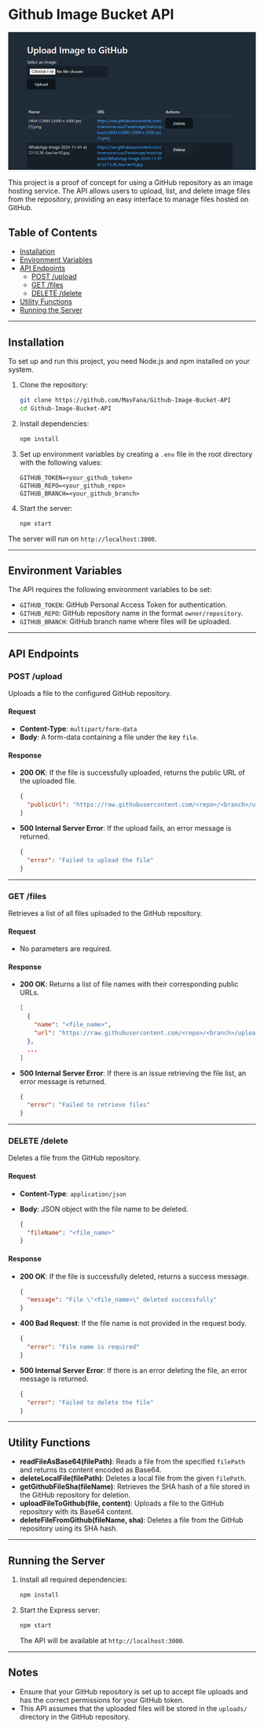 
# Github Image Bucket API

![UI](UI.png)

This project is a proof of concept for using a GitHub repository as an image hosting service. The API allows users to upload, list, and delete image files from the repository, providing an easy interface to manage files hosted on GitHub.

## Table of Contents
-   [Installation](#installation)
-   [Environment Variables](#environment-variables)
-   [API Endpoints](#api-endpoints)
    -   [POST /upload](#post-upload)
    -   [GET /files](#get-files)
    -   [DELETE /delete](#delete)
-   [Utility Functions](#utility-functions)
-   [Running the Server](#running-the-server)

----------

## Installation

To set up and run this project, you need Node.js and npm installed on your system.

1.  Clone the repository:
    
    ```bash
    git clone https://github.com/MasFana/Github-Image-Bucket-API
    cd Github-Image-Bucket-API
    
    ```
    
2.  Install dependencies:
    
    ```bash
    npm install
    
    ```
    
3.  Set up environment variables by creating a `.env` file in the root directory with the following values:
    
    ```env
    GITHUB_TOKEN=<your_github_token>
    GITHUB_REPO=<your_github_repo>
    GITHUB_BRANCH=<your_github_branch>
    
    ```
    
4.  Start the server:
    
    ```bash
    npm start
    
    ```
    

The server will run on `http://localhost:3000`.

----------

## Environment Variables

The API requires the following environment variables to be set:

-   `GITHUB_TOKEN`: GitHub Personal Access Token for authentication.
-   `GITHUB_REPO`: GitHub repository name in the format `owner/repository`.
-   `GITHUB_BRANCH`: GitHub branch name where files will be uploaded.

----------

## API Endpoints

### POST /upload

Uploads a file to the configured GitHub repository.

#### Request

-   **Content-Type**: `multipart/form-data`
-   **Body**: A form-data containing a file under the key `file`.

#### Response

-   **200 OK**: If the file is successfully uploaded, returns the public URL of the uploaded file.
    
    ```json
    {
      "publicUrl": "https://raw.githubusercontent.com/<repo>/<branch>/uploads/<file_name>"
    }
    
    ```
    
-   **500 Internal Server Error**: If the upload fails, an error message is returned.
    
    ```json
    {
      "error": "Failed to upload the file"
    }
    
    ```
    

----------

### GET /files

Retrieves a list of all files uploaded to the GitHub repository.

#### Request

-   No parameters are required.

#### Response

-   **200 OK**: Returns a list of file names with their corresponding public URLs.
    
    ```json
    [
      {
        "name": "<file_name>",
        "url": "https://raw.githubusercontent.com/<repo>/<branch>/uploads/<file_name>"
      },
      ...
    ]
    
    ```
    
-   **500 Internal Server Error**: If there is an issue retrieving the file list, an error message is returned.
    
    ```json
    {
      "error": "Failed to retrieve files"
    }
    
    ```
    

----------

### DELETE /delete

Deletes a file from the GitHub repository.

#### Request

-   **Content-Type**: `application/json`
    
-   **Body**: JSON object with the file name to be deleted.
    
    ```json
    {
      "fileName": "<file_name>"
    }
    
    ```
    

#### Response

-   **200 OK**: If the file is successfully deleted, returns a success message.
    
    ```json
    {
      "message": "File \"<file_name>\" deleted successfully"
    }
    
    ```
    
-   **400 Bad Request**: If the file name is not provided in the request body.
    
    ```json
    {
      "error": "File name is required"
    }
    
    ```
    
-   **500 Internal Server Error**: If there is an error deleting the file, an error message is returned.
    
    ```json
    {
      "error": "Failed to delete the file"
    }
    
    ```
    

----------

## Utility Functions

-   **readFileAsBase64(filePath)**: Reads a file from the specified `filePath` and returns its content encoded as Base64.
-   **deleteLocalFile(filePath)**: Deletes a local file from the given `filePath`.
-   **getGithubFileSha(fileName)**: Retrieves the SHA hash of a file stored in the GitHub repository for deletion.
-   **uploadFileToGithub(file, content)**: Uploads a file to the GitHub repository with its Base64 content.
-   **deleteFileFromGithub(fileName, sha)**: Deletes a file from the GitHub repository using its SHA hash.

----------

## Running the Server

1.  Install all required dependencies:
    
    ```bash
    npm install
    
    ```
    
2.  Start the Express server:
    
    ```bash
    npm start
    
    ```
    
    The API will be available at `http://localhost:3000`.
    

----------

## Notes

-   Ensure that your GitHub repository is set up to accept file uploads and has the correct permissions for your GitHub token.
-   This API assumes that the uploaded files will be stored in the `uploads/` directory in the GitHub repository.